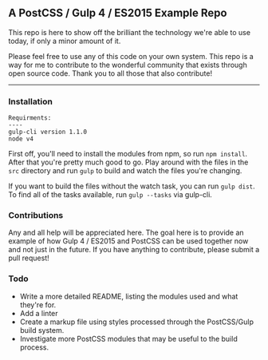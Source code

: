A PostCSS / Gulp 4 / ES2015 Example Repo
--

This repo is here to show off the brilliant the technology we're able to use today, if only a minor amount of it. 

Please feel free to use any of this code on your own system. This repo is a way for me to contribute to the wonderful community that exists through open source code. Thank you to all those that also contribute!


---
### Installation

```
Requirments:
----
gulp-cli version 1.1.0
node v4 
```

First off, you'll need to install the modules from npm, so run `npm install`.
After that you're pretty much good to go. Play around with the files in the `src` directory and run `gulp` to build and watch the files you're changing.

If you want to build the files without the watch task, you can run `gulp dist`.
To find all of the tasks available, run `gulp --tasks` via gulp-cli.


### Contributions
Any and all help will be appreciated here. The goal here is to provide an example of how Gulp 4 / ES2015 and PostCSS can be used together now and not just in the future. 
If you have anything to contribute, please submit a pull request!



### Todo
- Write a more detailed README, listing the modules used and what they're for.
- Add a linter
- Create a markup file using styles processed through the PostCSS/Gulp build system.
- Investigate more PostCSS modules that may be useful to the build process. 



